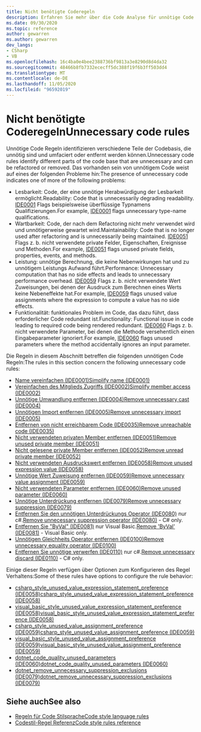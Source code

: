 ```yaml
---
title: Nicht benötigte Coderegeln
description: Erfahren Sie mehr über die Code Analyse für unnötige Code Regeln.
ms.date: 09/30/2020
ms.topic: reference
author: gewarren
ms.author: gewarren
dev_langs:
- CSharp
- VB
ms.openlocfilehash: 16c4ba0e4bee2388736bf9813a3e8290d8d4da32
ms.sourcegitcommit: 48466b8fb7332ececff5dc388f19f6b3ff503dd4
ms.translationtype: MT
ms.contentlocale: de-DE
ms.lasthandoff: 11/05/2020
ms.locfileid: "96592019"
---
```

# <a name="unnecessary-code-rules"></a><span data-ttu-id="a9a3a-103">Nicht benötigte Coderegeln</span><span class="sxs-lookup"><span data-stu-id="a9a3a-103">Unnecessary code rules</span></span>

<span data-ttu-id="a9a3a-104">Unnötige Code Regeln identifizieren verschiedene Teile der Codebasis, die unnötig sind und umfaciert oder entfernt werden können.</span><span class="sxs-lookup"><span data-stu-id="a9a3a-104">Unnecessary code rules identify different parts of the code base that are unnecessary and can be refactored or removed.</span></span> <span data-ttu-id="a9a3a-105">Das vorhanden sein von unnötigem Code weist auf eines der folgenden Probleme hin:</span><span class="sxs-lookup"><span data-stu-id="a9a3a-105">The presence of unnecessary code indicates one of more of the following problems:</span></span>

- <span data-ttu-id="a9a3a-106">Lesbarkeit: Code, der eine unnötige Herabwürdigung der Lesbarkeit ermöglicht.</span><span class="sxs-lookup"><span data-stu-id="a9a3a-106">Readability: Code that is unnecessarily degrading readability.</span></span> <span data-ttu-id="a9a3a-107">[IDE0001](ide0001.md) Flags beispielsweise überflüssige Typnamens Qualifizierungen.</span><span class="sxs-lookup"><span data-stu-id="a9a3a-107">For example, [IDE0001](ide0001.md) flags unnecessary type-name qualifications.</span></span>
- <span data-ttu-id="a9a3a-108">Wartbarkeit: Code, der nach dem Refactoring nicht mehr verwendet wird und unnötigerweise gewartet wird.</span><span class="sxs-lookup"><span data-stu-id="a9a3a-108">Maintainability: Code that is no longer used after refactoring and is unnecessarily being maintained.</span></span> <span data-ttu-id="a9a3a-109">[IDE0051](ide0051.md) Flags z. b. nicht verwendete private Felder, Eigenschaften, Ereignisse und Methoden.</span><span class="sxs-lookup"><span data-stu-id="a9a3a-109">For example, [IDE0051](ide0051.md) flags unused private fields, properties, events, and methods.</span></span>
- <span data-ttu-id="a9a3a-110">Leistung: unnötige Berechnung, die keine Nebenwirkungen hat und zu unnötigem Leistungs Aufwand führt.</span><span class="sxs-lookup"><span data-stu-id="a9a3a-110">Performance: Unnecessary computation that has no side effects and leads to unnecessary performance overhead.</span></span> <span data-ttu-id="a9a3a-111">[IDE0059](ide0059.md) Flags z. b. nicht verwendete Wert Zuweisungen, bei denen der Ausdruck zum Berechnen eines Werts keine Nebeneffekte hat.</span><span class="sxs-lookup"><span data-stu-id="a9a3a-111">For example, [IDE0059](ide0059.md) flags unused value assignments where the expression to compute a value has no side effects.</span></span>
- <span data-ttu-id="a9a3a-112">Funktionalität: funktionales Problem im Code, das dazu führt, dass erforderlicher Code redundant ist.</span><span class="sxs-lookup"><span data-stu-id="a9a3a-112">Functionality: Functional issue in code leading to required code being rendered redundant.</span></span> <span data-ttu-id="a9a3a-113">[IDE0060](ide0060.md) Flags z. b. nicht verwendete Parameter, bei denen die Methode versehentlich einen Eingabeparameter ignoriert.</span><span class="sxs-lookup"><span data-stu-id="a9a3a-113">For example, [IDE0060](ide0060.md) flags unused parameters where the method accidentally ignores an input parameter.</span></span>

<span data-ttu-id="a9a3a-114">Die Regeln in diesem Abschnitt betreffen die folgenden unnötigen Code Regeln:</span><span class="sxs-lookup"><span data-stu-id="a9a3a-114">The rules in this section concern the following unnecessary code rules:</span></span>

- [<span data-ttu-id="a9a3a-115">Name vereinfachen (IDE0001)</span><span class="sxs-lookup"><span data-stu-id="a9a3a-115">Simplify name (IDE0001)</span></span>](ide0001.md)
- [<span data-ttu-id="a9a3a-116">Vereinfachen des Mitglieds Zugriffs (IDE0002)</span><span class="sxs-lookup"><span data-stu-id="a9a3a-116">Simplify member access (IDE0002)</span></span>](ide0002.md)
- [<span data-ttu-id="a9a3a-117">Unnötige Umwandlung entfernen (IDE0004)</span><span class="sxs-lookup"><span data-stu-id="a9a3a-117">Remove unnecessary cast (IDE0004)</span></span>](ide0004.md)
- [<span data-ttu-id="a9a3a-118">Unnötigen Import entfernen (IDE0005)</span><span class="sxs-lookup"><span data-stu-id="a9a3a-118">Remove unnecessary import (IDE0005)</span></span>](ide0005.md)
- [<span data-ttu-id="a9a3a-119">Entfernen von nicht erreichbarem Code (IDE0035)</span><span class="sxs-lookup"><span data-stu-id="a9a3a-119">Remove unreachable code (IDE0035)</span></span>](ide0035.md)
- [<span data-ttu-id="a9a3a-120">Nicht verwendeten privaten Member entfernen (IDE0051)</span><span class="sxs-lookup"><span data-stu-id="a9a3a-120">Remove unused private member (IDE0051)</span></span>](ide0051.md)
- [<span data-ttu-id="a9a3a-121">Nicht gelesene private Member entfernen (IDE0052)</span><span class="sxs-lookup"><span data-stu-id="a9a3a-121">Remove unread private member (IDE0052)</span></span>](ide0052.md)
- [<span data-ttu-id="a9a3a-122">Nicht verwendeten Ausdruckswert entfernen (IDE0058)</span><span class="sxs-lookup"><span data-stu-id="a9a3a-122">Remove unused expression value (IDE0058)</span></span>](ide0058.md)
- [<span data-ttu-id="a9a3a-123">Unnötige Wert Zuweisung entfernen (IDE0059)</span><span class="sxs-lookup"><span data-stu-id="a9a3a-123">Remove unnecessary value assignment (IDE0059)</span></span>](ide0059.md)
- [<span data-ttu-id="a9a3a-124">Nicht verwendeten Parameter entfernen (IDE0060)</span><span class="sxs-lookup"><span data-stu-id="a9a3a-124">Remove unused parameter (IDE0060)</span></span>](ide0060.md)
- [<span data-ttu-id="a9a3a-125">Unnötige Unterdrückung entfernen (IDE0079)</span><span class="sxs-lookup"><span data-stu-id="a9a3a-125">Remove unnecessary suppression (IDE0079)</span></span>](ide0079.md)
- <span data-ttu-id="a9a3a-126">[Entfernen Sie den unnötigen Unterdrückungs Operator (IDE0080)](ide0080.md) nur c#.</span><span class="sxs-lookup"><span data-stu-id="a9a3a-126">[Remove unnecessary suppression operator (IDE0080)](ide0080.md) - C# only.</span></span>
- <span data-ttu-id="a9a3a-127">[Entfernen Sie "ByVal" (IDE0081)](ide0081.md) nur Visual Basic.</span><span class="sxs-lookup"><span data-stu-id="a9a3a-127">[Remove 'ByVal' (IDE0081)](ide0081.md) - Visual Basic only.</span></span>
- [<span data-ttu-id="a9a3a-128">Unnötigen Gleichheits Operator entfernen (IDE0100)</span><span class="sxs-lookup"><span data-stu-id="a9a3a-128">Remove unnecessary equality operator (IDE0100)</span></span>](ide0100.md)
- <span data-ttu-id="a9a3a-129">[Entfernen Sie unnötige verwerfen (IDE0110)](ide0110.md) nur c#.</span><span class="sxs-lookup"><span data-stu-id="a9a3a-129">[Remove unnecessary discard (IDE0110)](ide0110.md) - C# only.</span></span>

<span data-ttu-id="a9a3a-130">Einige dieser Regeln verfügen über Optionen zum Konfigurieren des Regel Verhaltens:</span><span class="sxs-lookup"><span data-stu-id="a9a3a-130">Some of these rules have options to configure the rule behavior:</span></span>

- [<span data-ttu-id="a9a3a-131">csharp_style_unused_value_expression_statement_preference (IDE0058)</span><span class="sxs-lookup"><span data-stu-id="a9a3a-131">csharp_style_unused_value_expression_statement_preference (IDE0058)</span></span>](ide0058.md#csharp_style_unused_value_expression_statement_preference)
- [<span data-ttu-id="a9a3a-132">visual_basic_style_unused_value_expression_statement_preference (IDE0058)</span><span class="sxs-lookup"><span data-stu-id="a9a3a-132">visual_basic_style_unused_value_expression_statement_preference (IDE0058)</span></span>](ide0058.md#visual_basic_style_unused_value_expression_statement_preference)
- [<span data-ttu-id="a9a3a-133">csharp_style_unused_value_assignment_preference (IDE0059)</span><span class="sxs-lookup"><span data-stu-id="a9a3a-133">csharp_style_unused_value_assignment_preference (IDE0059)</span></span>](ide0059.md#csharp_style_unused_value_assignment_preference)
- [<span data-ttu-id="a9a3a-134">visual_basic_style_unused_value_assignment_preference (IDE0059)</span><span class="sxs-lookup"><span data-stu-id="a9a3a-134">visual_basic_style_unused_value_assignment_preference (IDE0059)</span></span>](ide0059.md#visual_basic_style_unused_value_assignment_preference)
- [<span data-ttu-id="a9a3a-135">dotnet_code_quality_unused_parameters (IDE0060)</span><span class="sxs-lookup"><span data-stu-id="a9a3a-135">dotnet_code_quality_unused_parameters (IDE0060)</span></span>](ide0060.md#dotnet_code_quality_unused_parameters)
- [<span data-ttu-id="a9a3a-136">dotnet_remove_unnecessary_suppression_exclusions (IDE0079)</span><span class="sxs-lookup"><span data-stu-id="a9a3a-136">dotnet_remove_unnecessary_suppression_exclusions (IDE0079)</span></span>](ide0079.md#dotnet_remove_unnecessary_suppression_exclusions)

## <a name="see-also"></a><span data-ttu-id="a9a3a-137">Siehe auch</span><span class="sxs-lookup"><span data-stu-id="a9a3a-137">See also</span></span>

- [<span data-ttu-id="a9a3a-138">Regeln für Code Stilsprache</span><span class="sxs-lookup"><span data-stu-id="a9a3a-138">Code style language rules</span></span>](language-rules.md)
- [<span data-ttu-id="a9a3a-139">Codestil-Regel Referenz</span><span class="sxs-lookup"><span data-stu-id="a9a3a-139">Code style rules reference</span></span>](index.md)
